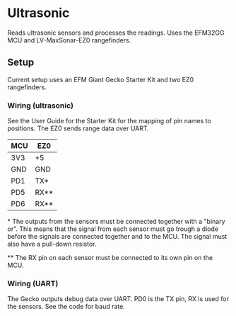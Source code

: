 # Ultrasonic

Reads ultrasonic sensors and processes the readings.
Uses the EFM32GG MCU and LV-MaxSonar-EZ0 rangefinders.

## Setup

Current setup uses an EFM Giant Gecko Starter Kit and two EZ0 rangefinders.

### Wiring (ultrasonic)

See the User Guide for the Starter Kit for the mapping of pin names to positions.
The EZ0 sends range data over UART.

| MCU | EZ0    |
|-----|--------|
| 3V3 |  +5    |
| GND | GND    |
| PD1 | TX\*   |
| PD5 | RX\*\* |
| PD6 | RX\*\* |

\* The outputs from the sensors must be connected together with a "binary or".
This means that the signal from each sensor must go trough a diode before the signals are connected together and to the MCU. The signal must also have a pull-down resistor.

\*\* The RX pin on each sensor must be connected to its own pin on the MCU.

### Wiring (UART)

The Gecko outputs debug data over UART. PD0 is the TX pin, RX is used for the sensors. See the code for baud rate.
